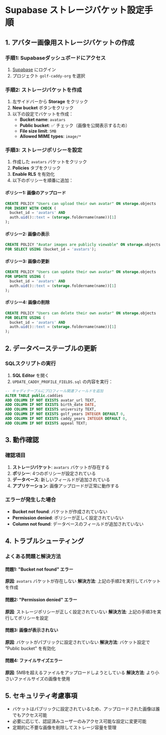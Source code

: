 # Supabase ストレージバケット設定手順

## 1. アバター画像用ストレージバケットの作成

### 手順1: Supabaseダッシュボードにアクセス
1. [Supabase](https://supabase.com) にログイン
2. プロジェクト `golf-caddy-org` を選択

### 手順2: ストレージバケットを作成
1. 左サイドバーから **Storage** をクリック
2. **New bucket** ボタンをクリック
3. 以下の設定でバケットを作成：
   - **Bucket name**: `avatars`
   - **Public bucket**: ✅ チェック（画像を公開表示するため）
   - **File size limit**: `5MB`
   - **Allowed MIME types**: `image/*`

### 手順3: ストレージポリシーを設定
1. 作成した `avatars` バケットをクリック
2. **Policies** タブをクリック
3. **Enable RLS** を有効化
4. 以下のポリシーを順番に追加：

#### ポリシー1: 画像のアップロード
```sql
CREATE POLICY "Users can upload their own avatar" ON storage.objects
FOR INSERT WITH CHECK (
  bucket_id = 'avatars' AND 
  auth.uid()::text = (storage.foldername(name))[1]
);
```

#### ポリシー2: 画像の表示
```sql
CREATE POLICY "Avatar images are publicly viewable" ON storage.objects
FOR SELECT USING (bucket_id = 'avatars');
```

#### ポリシー3: 画像の更新
```sql
CREATE POLICY "Users can update their own avatar" ON storage.objects
FOR UPDATE USING (
  bucket_id = 'avatars' AND 
  auth.uid()::text = (storage.foldername(name))[1]
);
```

#### ポリシー4: 画像の削除
```sql
CREATE POLICY "Users can delete their own avatar" ON storage.objects
FOR DELETE USING (
  bucket_id = 'avatars' AND 
  auth.uid()::text = (storage.foldername(name))[1]
);
```

## 2. データベーステーブルの更新

### SQLスクリプトの実行
1. **SQL Editor** を開く
2. `UPDATE_CADDY_PROFILE_FIELDS.sql` の内容を実行：

```sql
-- キャディテーブルにプロフィール関連フィールドを追加
ALTER TABLE public.caddies 
ADD COLUMN IF NOT EXISTS avatar_url TEXT,
ADD COLUMN IF NOT EXISTS birth_date DATE,
ADD COLUMN IF NOT EXISTS university TEXT,
ADD COLUMN IF NOT EXISTS golf_years INTEGER DEFAULT 0,
ADD COLUMN IF NOT EXISTS caddy_years INTEGER DEFAULT 0,
ADD COLUMN IF NOT EXISTS appeal TEXT;
```

## 3. 動作確認

### 確認項目
1. **ストレージバケット**: `avatars` バケットが存在する
2. **ポリシー**: 4つのポリシーが設定されている
3. **データベース**: 新しいフィールドが追加されている
4. **アプリケーション**: 画像アップロードが正常に動作する

### エラーが発生した場合
- **Bucket not found**: バケットが作成されていない
- **Permission denied**: ポリシーが正しく設定されていない
- **Column not found**: データベースのフィールドが追加されていない

## 4. トラブルシューティング

### よくある問題と解決方法

#### 問題1: "Bucket not found" エラー
**原因**: `avatars` バケットが存在しない
**解決方法**: 上記の手順2を実行してバケットを作成

#### 問題2: "Permission denied" エラー
**原因**: ストレージポリシーが正しく設定されていない
**解決方法**: 上記の手順3を実行してポリシーを設定

#### 問題3: 画像が表示されない
**原因**: バケットがパブリックに設定されていない
**解決方法**: バケット設定で "Public bucket" を有効化

#### 問題4: ファイルサイズエラー
**原因**: 5MBを超えるファイルをアップロードしようとしている
**解決方法**: より小さいファイルサイズの画像を使用

## 5. セキュリティ考慮事項

- バケットはパブリックに設定されているため、アップロードされた画像は誰でもアクセス可能
- 必要に応じて、認証済みユーザーのみアクセス可能な設定に変更可能
- 定期的に不要な画像を削除してストレージ容量を管理 